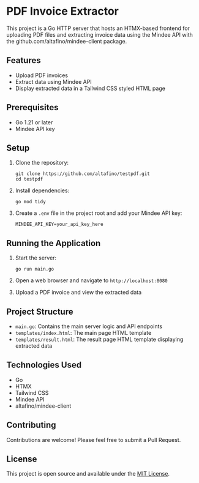 # PDF Invoice Extractor

This project is a Go HTTP server that hosts an HTMX-based frontend for uploading PDF files and extracting invoice data using the Mindee API with the github.com/altafino/mindee-client package.

## Features

- Upload PDF invoices
- Extract data using Mindee API
- Display extracted data in a Tailwind CSS styled HTML page

## Prerequisites

- Go 1.21 or later
- Mindee API key

## Setup

1. Clone the repository:
   ```
   git clone https://github.com/altafino/testpdf.git
   cd testpdf
   ```

2. Install dependencies:
   ```
   go mod tidy
   ```

3. Create a `.env` file in the project root and add your Mindee API key:
   ```
   MINDEE_API_KEY=your_api_key_here
   ```

## Running the Application

1. Start the server:
   ```
   go run main.go
   ```

2. Open a web browser and navigate to `http://localhost:8080`

3. Upload a PDF invoice and view the extracted data

## Project Structure

- `main.go`: Contains the main server logic and API endpoints
- `templates/index.html`: The main page HTML template
- `templates/result.html`: The result page HTML template displaying extracted data

## Technologies Used

- Go
- HTMX
- Tailwind CSS
- Mindee API
- altafino/mindee-client
## Contributing

Contributions are welcome! Please feel free to submit a Pull Request.

## License

This project is open source and available under the [MIT License](LICENSE).
